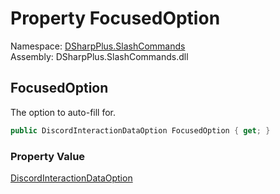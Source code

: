 # Property FocusedOption

Namespace: [DSharpPlus.SlashCommands](DSharpPlus.SlashCommands.md)  
Assembly: DSharpPlus.SlashCommands.dll

## <a id="DSharpPlus_SlashCommands_AutocompleteContext_FocusedOption"></a>FocusedOption

The option to auto-fill for.

```csharp
public DiscordInteractionDataOption FocusedOption { get; }
```

### Property Value

[DiscordInteractionDataOption](DSharpPlus.Entities.DiscordInteractionDataOption.md)


